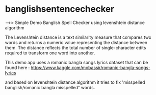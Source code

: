 # banglishsentencechecker

-->> Simple Demo Banglish Spell Checker using levenshtein distance algorithm

The Levenshtein distance is a text similarity measure that compares two words and returns a numeric value representing the distance between them. The distance reflects the total number of single-character edits required to transform one word into another.


This demo app uses a romanic bangla songs lyrics dataset that can be found here : https://www.kaggle.com/mobassir/romanic-bangla-songs-lyrics

and based on levenshtein distance algorithm it tries to fix 'misspelled banglish/romanic bangla misspelled"  words.
